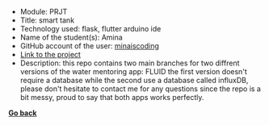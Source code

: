 - Module: PRJT  
- Title: smart tank
- Technology used: flask, flutter arduino ide
- Name of the student(s): Amina
- GitHub account of the user: [minaiscoding](https://github.com/minaiscoding)
- [Link to the project](https://github.com/minaiscoding/Project-7)
- Description: this repo contains two main branches for two diffrent versions of the water mentoring app: FLUID the first version doesn't require a database while the second use a database called influxDB, please don't hesitate to contact me for any questions since the repo is a bit messy, proud to say that both apps works perfectly.

**[Go back](../../PRJT.md)**